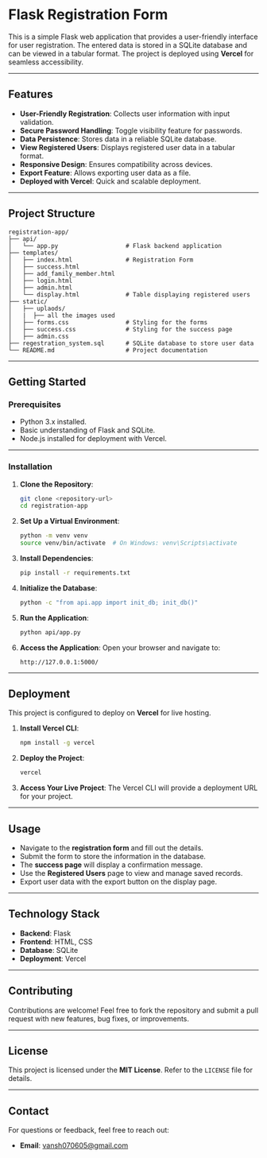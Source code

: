 # **Flask Registration Form**

This is a simple Flask web application that provides a user-friendly interface for user registration. The entered data is stored in a SQLite database and can be viewed in a tabular format. The project is deployed using **Vercel** for seamless accessibility.

---

## **Features**
- **User-Friendly Registration**: Collects user information with input validation.
- **Secure Password Handling**: Toggle visibility feature for passwords.
- **Data Persistence**: Stores data in a reliable SQLite database.
- **View Registered Users**: Displays registered user data in a tabular format.
- **Responsive Design**: Ensures compatibility across devices.
- **Export Feature**: Allows exporting user data as a file.
- **Deployed with Vercel**: Quick and scalable deployment.

---

## **Project Structure**
```
registration-app/
├── api/
│   └── app.py                   # Flask backend application
├── templates/
│   ├── index.html               # Registration Form
│   ├── success.html
│   ├── add_family_member.html
│   ├── login.html
│   ├── admin.html
│   └── display.html             # Table displaying registered users
├── static/
│   ├── uplaods/
│   |  ├── all the images used
│   ├── forms.css                # Styling for the forms
│   ├── success.css              # Styling for the success page
│   ├── admin.css
├── regestration_system.sql      # SQLite database to store user data
└── README.md                    # Project documentation
```

---

## **Getting Started**

### **Prerequisites**
- Python 3.x installed.
- Basic understanding of Flask and SQLite.
- Node.js installed for deployment with Vercel.

---

### **Installation**
1. **Clone the Repository**:
   ```bash
   git clone <repository-url>
   cd registration-app
   ```

2. **Set Up a Virtual Environment**:
   ```bash
   python -m venv venv
   source venv/bin/activate  # On Windows: venv\Scripts\activate
   ```

3. **Install Dependencies**:
   ```bash
   pip install -r requirements.txt
   ```

4. **Initialize the Database**:
   ```bash
   python -c "from api.app import init_db; init_db()"
   ```

5. **Run the Application**:
   ```bash
   python api/app.py
   ```

6. **Access the Application**:
   Open your browser and navigate to:
   ```
   http://127.0.0.1:5000/
   ```

---

## **Deployment**
This project is configured to deploy on **Vercel** for live hosting.

1. **Install Vercel CLI**:
   ```bash
   npm install -g vercel
   ```

2. **Deploy the Project**:
   ```bash
   vercel
   ```

3. **Access Your Live Project**:
   The Vercel CLI will provide a deployment URL for your project.

---

## **Usage**
- Navigate to the **registration form** and fill out the details.
- Submit the form to store the information in the database.
- The **success page** will display a confirmation message.
- Use the **Registered Users** page to view and manage saved records.
- Export user data with the export button on the display page.

---

## **Technology Stack**
- **Backend**: Flask
- **Frontend**: HTML, CSS
- **Database**: SQLite
- **Deployment**: Vercel

---

## **Contributing**
Contributions are welcome! Feel free to fork the repository and submit a pull request with new features, bug fixes, or improvements.

---

## **License**
This project is licensed under the **MIT License**. Refer to the `LICENSE` file for details.

---

## **Contact**
For questions or feedback, feel free to reach out:
- **Email**: vansh070605@gmail.com
